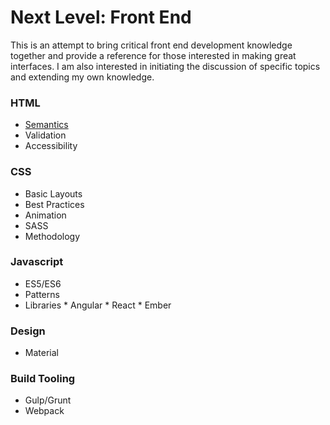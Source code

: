 # Next Level: Front End
This is an attempt to bring critical front end development knowledge together and provide a reference for those interested in making great interfaces. I am also interested in initiating the discussion of specific topics and extending my own knowledge.



### HTML
* [Semantics](https://github.com/StevenDufresne/Next-Level-Front-End/blob/master/html/semantics/README.md)
* Validation
* Accessibility


### CSS
* Basic Layouts
* Best Practices
* Animation
* SASS
* Methodology


### Javascript
* ES5/ES6
* Patterns
* Libraries
        * Angular
        * React
        * Ember

### Design
* Material

### Build Tooling
* Gulp/Grunt
* Webpack

